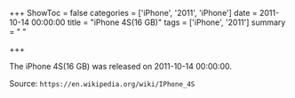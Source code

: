 +++
ShowToc = false
categories = ['iPhone', '2011', 'iPhone']
date = 2011-10-14 00:00:00
title = "iPhone 4S(16 GB)"
tags = ['iPhone', '2011']
summary = " "

+++

The iPhone 4S(16 GB) was released on 2011-10-14 00:00:00.

Source: `https://en.wikipedia.org/wiki/IPhone_4S`
